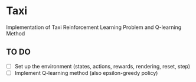 # Taxi
Implementation of Taxi Reinforcement Learning Problem and Q-learning Method

## TO DO

- [ ] Set up the environment (states, actions, rewards, rendering, reset, step)
- [ ] Implement Q-learning method (also epsilon-greedy policy)
